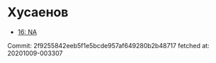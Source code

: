 # Хусаенов
- [16: NA](16.md)

Commit: 2f9255842eeb5f1e5bcde957af649280b2b48717
 fetched at: 20201009-003307
